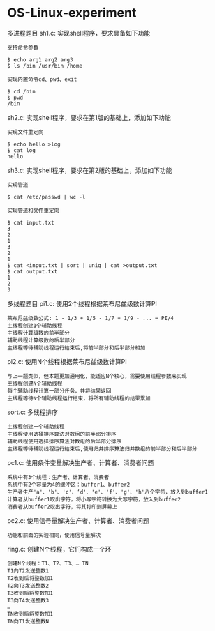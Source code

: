 # OS-Linux-experiment

多进程题目
sh1.c: 实现shell程序，要求具备如下功能

    支持命令参数

    $ echo arg1 arg2 arg3
    $ ls /bin /usr/bin /home

    实现内置命令cd、pwd、exit

    $ cd /bin
    $ pwd
    /bin

sh2.c: 实现shell程序，要求在第1版的基础上，添加如下功能

    实现文件重定向

    $ echo hello >log
    $ cat log
    hello

sh3.c: 实现shell程序，要求在第2版的基础上，添加如下功能

    实现管道

    $ cat /etc/passwd | wc -l

    实现管道和文件重定向

    $ cat input.txt
    3
    2
    1
    3
    2
    1
    $ cat <input.txt | sort | uniq | cat >output.txt
    $ cat output.txt
    1
    2
    3

多线程题目
pi1.c: 使用2个线程根据莱布尼兹级数计算PI

    莱布尼兹级数公式: 1 - 1/3 + 1/5 - 1/7 + 1/9 - ... = PI/4
    主线程创建1个辅助线程
    主线程计算级数的前半部分
    辅助线程计算级数的后半部分
    主线程等待辅助线程运行結束后,将前半部分和后半部分相加

pi2.c: 使用N个线程根据莱布尼兹级数计算PI

    与上一题类似，但本题更加通用化，能适应N个核心，需要使用线程参数来实现
    主线程创建N个辅助线程
    每个辅助线程计算一部分任务，并将结果返回
    主线程等待N个辅助线程运行结束，将所有辅助线程的结果累加

sort.c: 多线程排序

    主线程创建一个辅助线程
    主线程使用选择排序算法对数组的前半部分排序
    辅助线程使用选择排序算法对数组的后半部分排序
    主线程等待辅助线程运行結束后,使用归并排序算法归并数组的前半部分和后半部分

pc1.c: 使用条件变量解决生产者、计算者、消费者问题

    系统中有3个线程：生产者、计算者、消费者
    系统中有2个容量为4的缓冲区：buffer1、buffer2
    生产者生产'a'、'b'、'c'、‘d'、'e'、'f'、'g'、'h'八个字符，放入到buffer1
    计算者从buffer1取出字符，将小写字符转换为大写字符，放入到buffer2
    消费者从buffer2取出字符，将其打印到屏幕上

pc2.c: 使用信号量解决生产者、计算者、消费者问题

    功能和前面的实验相同，使用信号量解决

ring.c: 创建N个线程，它们构成一个环

    创建N个线程：T1、T2、T3、… TN
    T1向T2发送整数1
    T2收到后将整数加1
    T2向T3发送整数2
    T3收到后将整数加1
    T3向T4发送整数3
    …
    TN收到后将整数加1
    TN向T1发送整数N
